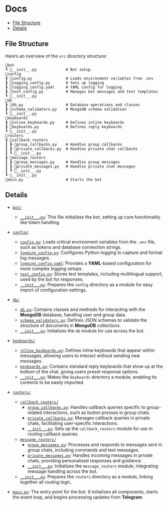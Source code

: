 # Docs
- [File Structure](#file-structure)
- [Details](#file-structure)

## File Structure
Here’s an overview of the `src` directory structure:

```plaintext
📂bot
┗ 📜__init__.py             # Bot setup
📂config
┣ 📜config.py               # Loads environment variables from .env
┣ 📜logging_config.py       # Sets up logging
┣ 📜logging_config.yaml     # YAML config for logging
┣ 📜text_config.py          # Manages bot messages and text templates
┗ 📜__init__.py             
📂db
┣ 📜db.py                   # Database operations and classes
┣ 📜schema_validators.py    # MongoDB schema validation
┗ 📜__init__.py             
📂keyboards
┣ 📜inline_keyboards.py     # Defines inline keyboards
┣ 📜keyboards.py            # Defines reply keyboards
┗ 📜__init__.py             
📂routers
┣ 📂callback_routers
┃ ┣ 📜group_callbacks.py    # Handles group callbacks
┃ ┣ 📜private_callbacks.py  # Handles private chat callbacks
┃ ┗ 📜__init__.py           
┣ 📂message_routers
┃ ┣ 📜group_messages.py     # Handles group messages
┃ ┣ 📜private_messages.py   # Handles private chat messages
┃ ┗ 📜__init__.py           
┗ 📜__init__.py             
📜main.py                   # Starts the bot
```

## Details

- [`bot/`](./bot/)
  - [`__init__.py`](./bot/__init__.py): This file initializes the bot, setting up core functionality like token handling.

- [`config/`](./config/)
  - [`config.py`](./config/config.py): Loads critical environment variables from the `.env` file, such as tokens and database connection strings.
  - [`logging_config.py`](./config/logging_config.py): Configures Python logging to capture and format log messages.
  - [`logging_config.yaml`](./config/logging_config.yaml): Provides a **YAML**-based configuration for more complex logging setups.
  - [`text_config.py`](./config/text_config.py): Stores text templates, including multilingual support, used by the bot for responses.
  - [`__init__.py`](./config/__init__.py): Prepares the `config` directory as a module for easy import of configuration settings.

- [`db/`](./db/)
  - [`db.py`](./db/db.py): Contains classes and methods for interacting with the **MongoDB** database, handling user and group data.
  - [`schema_validators.py`](./db/schema_validators.py): Defines JSON schemas to validate the structure of documents in **MongoDB** collections.
  - [`__init__.py`](./db/__init__.py): Initializes the `db` module for use across the bot.

- [`keyboards/`](./keyboards/)
  - [`inline_keyboards.py`](./keyboards/inline_keyboards.py): Defines inline keyboards that appear within messages, allowing users to interact without sending new messages.
  - [`keyboards.py`](./keyboards/keyboards.py): Contains standard reply keyboards that show up at the bottom of the chat, giving users preset response options.
  - [`__init__.py`](./keyboards/__init__.py): Makes the `keyboards` directory a module, enabling its contents to be easily imported.

- [`routers/`](./routers/)
  - [`callback_routers/`](./routers/callback_routers/)
    - [`group_callbacks.py`](./routers/callback_routers/group_callbacks.py): Handles callback queries specific to group-related interactions, such as button presses in group chats.
    - [`private_callbacks.py`](./routers/callback_routers/private_callbacks.py): Manages callback queries in private chats, facilitating user-specific interactions.
    - [`__init__.py`](./routers/callback_routers/__init__.py): Sets up the `callback_routers` module for use in routing callback queries.
  - [`message_routers/`](./routers/message_routers/)
    - [`group_messages.py`](./routers/message_routers/group_messages.py): Processes and responds to messages sent in group chats, including commands and text messages.
    - [`private_messages.py`](./routers/message_routers/private_messages.py): Handles incoming messages in private chats, providing personalized responses and guidance.
    - [`__init__.py`](./routers/message_routers/__init__.py): Initializes the `message_routers` module, integrating message handling across the bot.
  - [`__init__.py`](./routers/__init__.py): Prepares the `routers` directory as a module, linking together all routing logic.

- [`main.py`](./main.py): The entry point for the bot. It initializes all components, starts the event loop, and begins processing updates from **Telegram**.